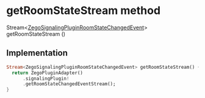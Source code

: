 


# getRoomStateStream method








Stream&lt;[ZegoSignalingPluginRoomStateChangedEvent](../../zego_uikit_prebuilt_live_audio_room/ZegoSignalingPluginRoomStateChangedEvent-class.md)> getRoomStateStream
()








## Implementation

```dart
Stream<ZegoSignalingPluginRoomStateChangedEvent> getRoomStateStream() {
  return ZegoPluginAdapter()
      .signalingPlugin!
      .getRoomStateChangedEventStream();
}
```







